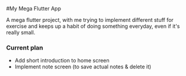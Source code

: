 #My Mega Flutter App

A mega flutter project, with me trying to implement different stuff for exercise and keeps up a habit of doing something everyday, even if it's really small.

### Current plan
- Add short introduction to home screen
- Implement note screen (to save actual notes & delete it)
